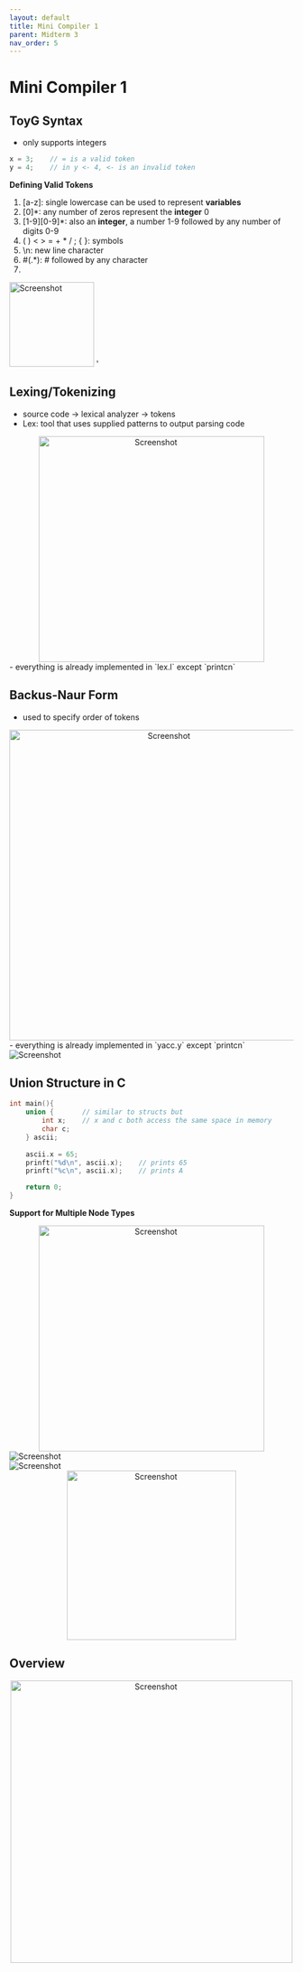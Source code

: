```yaml
---
layout: default
title: Mini Compiler 1
parent: Midterm 3
nav_order: 5
---
```

# Mini Compiler 1
## ToyG Syntax
- only supports integers

```c
x = 3;    // = is a valid token
y = 4;    // in y <- 4, <- is an invalid token
```

**Defining Valid Tokens**
1. \[a-z]: single lowercase can be used to represent **variables**
2. \[0]\*: any number of zeros represent the **integer** 0
3. \[1-9]\[0-9]\*: also an **integer**, a number 1-9 followed by any number of digits 0-9
5.  ( ) < > = + * / ; { }: symbols
6. \n: new line character
7. #(.\*): # followed by any character 
8. <div style="text-align: center;">
  <img src="{{ '/images/Screen Shot 2024-04-17 at 1.04.45 PM.png' | relative_url }}" alt="Screenshot" width="150">
</div>'

## Lexing/Tokenizing
- source code → lexical analyzer → tokens
- Lex: tool that uses supplied patterns to output parsing code
<div style="text-align: center;">
  <img src="{{ '/images/Screen Shot 2024-05-05 at 3.03.09 PM.png' | relative_url }}" alt="Screenshot" width="400">
</div>
- everything is already implemented in `lex.l` except `printcn`
                                                         
## Backus-Naur Form
- used to specify order of tokens
<div style="text-align: center;">
  <img src="{{ '/images/Screen Shot 2024-04-17 at 1.26.37 PM.png' | relative_url }}" alt="Screenshot" width="550">
</div>
- everything is already implemented in `yacc.y` except `printcn`

<div>
  <img src="{{ '/images/Screen Shot 2024-04-17 at 1.30.25 PM.png' | relative_url }}" alt="Screenshot">
</div>

## Union Structure in C

```c
int main(){
	union {       // similar to structs but
		int x;    // x and c both access the same space in memory
		char c;
	} ascii;
	
	ascii.x = 65;
	prinft("%d\n", ascii.x);    // prints 65
	prinft("%c\n", ascii.x);    // prints A

	return 0;
}
```

**Support for Multiple Node Types**
<div style="text-align: center;">
  <img src="{{ '/images/Screen Shot 2024-04-17 at 1.35.10 PM.png' | relative_url }}" alt="Screenshot" width="400">
</div>

<div>
  <img src="{{ '/images/Screen Shot 2024-04-17 at 1.38.53 PM.png' | relative_url }}" alt="Screenshot">
</div>
<div>
  <img src="{{ '/images/Screen Shot 2024-04-17 at 1.41.04 PM.png' | relative_url }}" alt="Screenshot">
</div>
<div style="text-align: center;">
  <img src="{{ '/images/Screen Shot 2024-04-17 at 1.52.15 PM.png' | relative_url }}" alt="Screenshot" width="300">
</div>

## Overview
<div style="text-align: center;">
  <img src="{{ '/images/Screen Shot 2024-05-05 at 2.43.12 PM.png' | relative_url }}" alt="Screenshot" width="500">
</div>